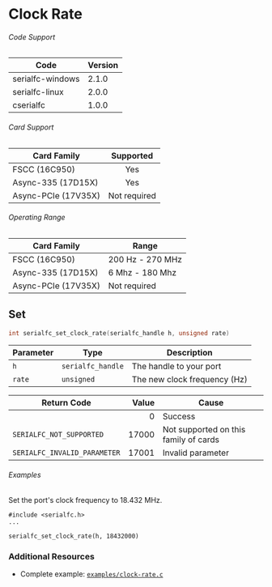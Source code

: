 # Clock Rate

###### Code Support
| Code | Version |
| -----| ------- |
| serialfc-windows | 2.1.0 |
| serialfc-linux | 2.0.0 |
| cserialfc | 1.0.0 |

###### Card Support
| Card Family | Supported |
| ----------- |:-----:|
| FSCC (16C950) | Yes |
| Async-335 (17D15X) | Yes |
| Async-PCIe (17V35X) | Not required |


###### Operating Range
| Card Family | Range |
| ----------- | ----- |
| FSCC (16C950) | 200 Hz - 270 MHz |
| Async-335 (17D15X) | 6 Mhz - 180 Mhz |
| Async-PCIe (17V35X) | Not required |


## Set
```c
int serialfc_set_clock_rate(serialfc_handle h, unsigned rate)
```

| Parameter | Type | Description |
| --------- | ---- | ----------- |
| `h` | `serialfc_handle` | The handle to your port |
| `rate` | `unsigned` | The new clock frequency (Hz) |

| Return Code | Value | Cause |
| ----------- | -----:| ----- |
| | 0 | Success |
| `SERIALFC_NOT_SUPPORTED` | 17000 | Not supported on this family of cards |
| `SERIALFC_INVALID_PARAMETER` | 17001 | Invalid parameter |

###### Examples
Set the port's clock frequency to 18.432 MHz.
```
#include <serialfc.h>
...

serialfc_set_clock_rate(h, 18432000)
```


### Additional Resources
- Complete example: [`examples/clock-rate.c`](../examples/clock-rate.c)

